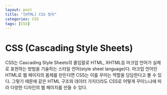 ```yaml
---
layout: post
title: "[HTML] CSS 정리"
categories: CSS
tags: [CSS]
---
```


# CSS (Cascading Style Sheets)

CSS는 Cascading Style Sheets의 줄임말로 HTML, XHTML등 마크업 언어가 실제로 표현하는 방법을 기술하는 스타일 언어(style sheet language)다. 마크업 언어인 HTML로 웹 페이지의 몸체를 만든다면 CSS는 이를 꾸미는 역할을 당담한다고 볼 수 있다. 그렇기 때문에 같은 HTML 구조와 데이터 가지더라도 CSS로 어떻게 꾸미느냐에 따라 다양한 디자인의 웹 페이지를 만들 수 있다.




